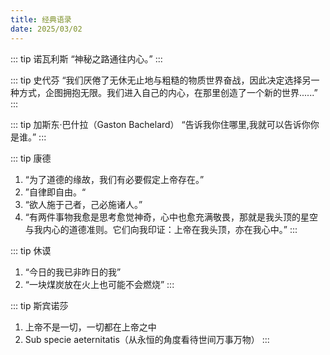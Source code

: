 ```yaml
---
title: 经典语录
date: 2025/03/02
---
```


::: tip 诺瓦利斯
“神秘之路通往内心。”
:::

::: tip 史代芬
“我们厌倦了无休无止地与粗糙的物质世界奋战，因此决定选择另一种方式，企图拥抱无限。我们进入自己的内心，在那里创造了一个新的世界......”
:::

::: tip 加斯东·巴什拉（Gaston Bachelard）
“告诉我你住哪里,我就可以告诉你你是谁。”
:::

::: tip 康德
1. “为了道德的缘故，我们有必要假定上帝存在。”  
2. ”自律即自由。“
3. “欲人施于己者，己必施诸人。”
4. “有两件事物我愈是思考愈觉神奇，心中也愈充满敬畏，那就是我头顶的星空与我内心的道德准则。它们向我印证：上帝在我头顶，亦在我心中。”
:::

::: tip 休谟
1. “今日的我已非昨日的我”
2. “一块煤炭放在火上也可能不会燃烧”
:::

::: tip 斯宾诺莎
1. 上帝不是一切，一切都在上帝之中
2. Sub specie aeternitatis（从永恒的角度看待世间万事万物）
:::